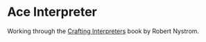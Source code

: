 # Ace Interpreter 

Working through the [Crafting Interpreters][1] book by Robert Nystrom.

[1]:https://craftinginterpreters.com


